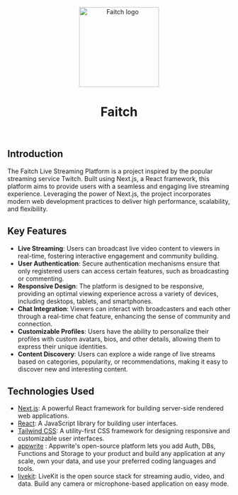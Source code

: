 <p align="center">
  <a href="https://faitch.vercel.app" target="_blank" rel="noopener noreferrer">
    <img width="180" src="https://faitch.vercel.app/assets/icons/logo.svg" alt="Faitch logo">
  </a>
</p>
<h1 align="center">Faitch</h1>
<br/>

## Introduction
The Faitch Live Streaming Platform is a project inspired by the popular streaming service Twitch. Built using Next.js, a React framework, this platform aims to provide users with a seamless and engaging live streaming experience. Leveraging the power of Next.js, the project incorporates modern web development practices to deliver high performance, scalability, and flexibility.

## Key Features
- **Live Streaming**: Users can broadcast live video content to viewers in real-time, fostering interactive engagement and community building.
- **User Authentication**: Secure authentication mechanisms ensure that only registered users can access certain features, such as broadcasting or commenting.
- **Responsive Design**: The platform is designed to be responsive, providing an optimal viewing experience across a variety of devices, including desktops, tablets, and smartphones.
- **Chat Integration**: Viewers can interact with broadcasters and each other through a real-time chat feature, enhancing the sense of community and connection.
- **Customizable Profiles**: Users have the ability to personalize their profiles with custom avatars, bios, and other details, allowing them to express their unique identities.
- **Content Discovery**: Users can explore a wide range of live streams based on categories, popularity, or recommendations, making it easy to discover new and interesting content.

## Technologies Used

  - [Next.js](https://nextjs.org/): A powerful React framework for building server-side rendered web applications.
  - [React](https://react.dev/): A JavaScript library for building user interfaces.
  - [Tailwind CSS](https://tailwindcss.com/): A utility-first CSS framework for designing responsive and customizable user interfaces.
  - [appwrite](https://appwrite.io/) : Appwrite's open-source platform lets you add Auth, DBs, Functions and Storage to your product and build any application at any scale, own your data, and use your preferred coding languages and tools.
  - [livekit](https://livekit.io/): LiveKit is the open source stack for streaming audio, video, and data. Build any camera or microphone-based application on easy mode.